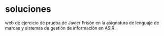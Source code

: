 # soluciones
web de ejercicio de prueba de Javier Frisón en la asignatura de lenguaje
de marcas y sistemas de gestión de información en ASIR.
